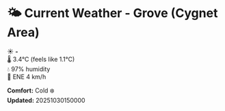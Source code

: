 # 🌤️ Current Weather - Grove (Cygnet Area)

☀️ **-**  
🌡️ 3.4°C (feels like 1.1°C)  
💧 97% humidity  
💨 ENE 4 km/h  

**Comfort:** Cold ❄️  
**Updated:** 20251030150000

